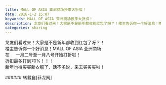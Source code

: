 ```yaml
---
title: MALL OF ASIA 亚洲商场换季大折扣！
date: 2018-1-2 15:07
keywords: MALL OF ASIA 亚洲商场换季大折扣！
description: 龙友们看过来！大家是不是新年都收到红包了呀？！楼主告诉你一个好消息！MALL OF ASIA 亚洲商场在     一月二号至一月八号开始打折啦！折扣最多打到70%！！！新年也得买买新衣服了，话不多说，来去买买买啦！
categories: sharing
---
```

<td class="t_f" id="postmessage_1070377">

龙友们看过来！大家是不是新年都收到红包了呀？！<br/>
楼主告诉你一个好消息！MALL OF ASIA 亚洲商场<br/>
在     一月二号至一月八号开始打折啦！<br/>
<img alt="" border="0" class="zoom" data-cf-modified-23a89e7acfb9a2ed562721f9-="" file="http://www.flw.ph/data/appbyme/upload/image/201801/02/FGJPa5puMXmF.jpg" id="aimg_gk53j" lazyloadthumb="1" onclick="" onmouseover="" src="http://www.flw.ph/data/appbyme/upload/image/201801/02/FGJPa5puMXmF.jpg"/><br/>
折扣最多打到70%！！！<br/>
新年也得买买新衣服了，话不多说，来去买买买啦！<br/>
</td>
###### 转载自[菲龙网]